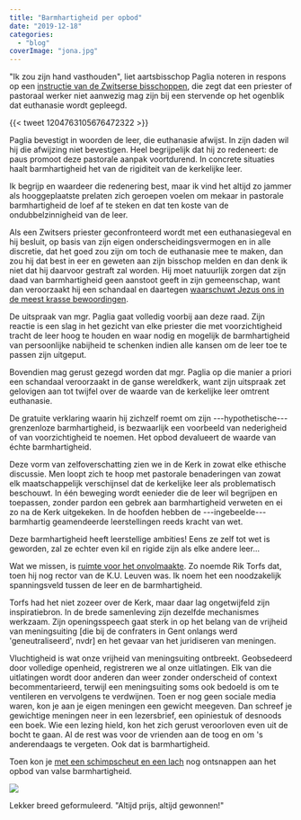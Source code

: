 ```yaml
---
title: "Barmhartigheid per opbod"
date: "2019-12-18"
categories: 
  - "blog"
coverImage: "jona.jpg"
---
```


"Ik zou zijn hand vasthouden", liet aartsbisschop Paglia noteren in respons op een [instructie van de Zwitserse bisschoppen](https://novenanews.com/switzerland-bishops-instruct-priests-not-physically-present-moment-assisted-suicide-euthanasia/), die zegt dat een priester of pastoraal werker niet aanwezig mag zijn bij een stervende op het ogenblik dat euthanasie wordt gepleegd.   

{{< tweet 1204763105676472322 >}}

Paglia bevestigt in woorden de leer, die euthanasie afwijst. In zijn daden wil hij die afwijzing niet bevestigen. Heel begrijpelijk dat hij zo redeneert: de paus promoot deze pastorale aanpak voortdurend. In concrete situaties haalt barmhartigheid het van de rigiditeit van de kerkelijke leer.

Ik begrijp en waardeer die redenering best, maar ik vind het altijd zo jammer als hooggeplaatste prelaten zich geroepen voelen om mekaar in pastorale barmhartigheid de loef af te steken en dat ten koste van de ondubbelzinnigheid van de leer. 

Als een Zwitsers priester geconfronteerd wordt met een euthanasiegeval en hij besluit, op basis van zijn eigen onderscheidingsvermogen en in alle discretie, dat het goed zou zijn om toch de euthanasie mee te maken, dan zou hij dat best in eer en geweten aan zijn bisschop melden en dan denk ik niet dat hij daarvoor gestraft zal worden. Hij moet natuurlijk zorgen dat zijn daad van barmhartigheid geen aanstoot geeft in zijn gemeenschap, want dan veroorzaakt hij een schandaal en daartegen [waarschuwt Jezus ons in de meest krasse bewoordingen](/blog/schandalig-geloof/).

De uitspraak van mgr. Paglia gaat volledig voorbij aan deze raad. Zijn reactie is een slag in het gezicht van elke priester die met voorzichtigheid tracht de leer hoog te houden en waar nodig en mogelijk de barmhartigheid van persoonlijke nabijheid te schenken indien alle kansen om de leer toe te passen zijn uitgeput.

Bovendien mag gerust gezegd worden dat mgr. Paglia op die manier a priori een schandaal veroorzaakt in de ganse wereldkerk, want zijn uitspraak zet gelovigen aan tot twijfel over de waarde van de kerkelijke leer omtrent euthanasie.

De gratuite verklaring waarin hij zichzelf roemt om zijn ---hypothetische--- grenzenloze barmhartigheid, is bezwaarlijk een voorbeeld van nederigheid of van voorzichtigheid te noemen. Het opbod devalueert de waarde van échte barmhartigheid.

Deze vorm van zelfoverschatting zien we in de Kerk in zowat elke ethische discussie. Men loopt zich te hoop met pastorale benaderingen van zowat elk maatschappelijk verschijnsel dat de kerkelijke leer als problematisch beschouwt. In één beweging wordt eenieder die de leer wil begrijpen en toepassen, zonder pardon een gebrek aan barmhartigheid verweten en ei zo na de Kerk uitgekeken. In de hoofden hebben de ---ingebeelde--- barmhartig geamendeerde leerstellingen reeds kracht van wet.

Deze barmhartigheid heeft leerstellige ambities! Eens ze zelf tot wet is geworden, zal ze echter even kil en rigide zijn als elke andere leer...

Wat we missen, is [ruimte voor het onvolmaakte](https://www.knack.be/nieuws/belgie/de-integrale-openingsspeech-van-rik-torfs-ruimte-scheppen-voor-het-onvolmaakte/article-opinion-756987.html?cookie_check=1576618118). Zo noemde Rik Torfs dat, toen hij nog rector van de K.U. Leuven was. Ik noem het een noodzakelijk spanningsveld tussen de leer en de barmhartigheid.

Torfs had het niet zozeer over de Kerk, maar daar lag ongetwijfeld zijn inspiratiebron. In de brede samenleving zijn dezelfde mechanismes werkzaam. Zijn openingsspeech gaat sterk in op het belang van de vrijheid van meningsuiting \[die bij de confraters in Gent onlangs werd 'geneutraliseerd', nvdr\] en het gevaar van het juridiseren van meningen. 

Vluchtigheid is wat onze vrijheid van meningsuiting ontbreekt. Geobsedeerd door volledige openheid, registreren we al onze uitlatingen. Elk van die uitlatingen wordt door anderen dan weer zonder onderscheid of context becommentarieerd, terwijl een meningsuiting soms ook bedoeld is om te ventileren en vervolgens te verdwijnen. Toen er nog geen sociale media waren, kon je aan je eigen meningen een gewicht meegeven. Dan schreef je gewichtige meningen neer in een lezersbrief, een opiniestuk of desnoods een boek. Wie een lezing hield, kon het zich gerust veroorloven even uit de bocht te gaan. Al de rest was voor de vrienden aan de toog en om 's anderendaags te vergeten. Ook dat is barmhartigheid.

Toen kon je [met een schimpscheut en een lach](https://twitter.com/mienlinksetrien) nog ontsnappen aan het opbod van valse barmhartigheid.

![](https://lh4.googleusercontent.com/Xo3x_7bl5Z5dLZP8iDzdApOw65FXh-tC75vlEp9cIrfJnMvLM09N3DZmEa9F63YoeTyzbOjcQpp0OPM5E50s3DF0W5Tn5AcZnZfVZFPcuhQVwhRYJyv5CRIFJwCSQhwl1NLFb2_Y)

Lekker breed geformuleerd. "Altijd prijs, altijd gewonnen!"

